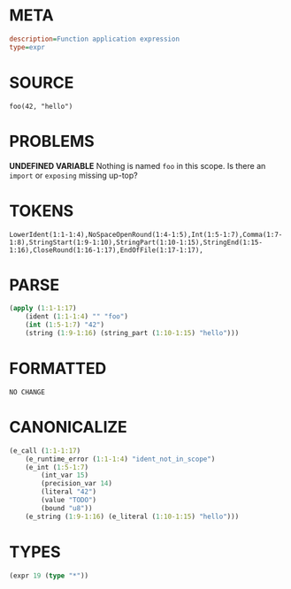 # META
~~~ini
description=Function application expression
type=expr
~~~
# SOURCE
~~~roc
foo(42, "hello")
~~~
# PROBLEMS
**UNDEFINED VARIABLE**
Nothing is named `foo` in this scope.
Is there an `import` or `exposing` missing up-top?
# TOKENS
~~~zig
LowerIdent(1:1-1:4),NoSpaceOpenRound(1:4-1:5),Int(1:5-1:7),Comma(1:7-1:8),StringStart(1:9-1:10),StringPart(1:10-1:15),StringEnd(1:15-1:16),CloseRound(1:16-1:17),EndOfFile(1:17-1:17),
~~~
# PARSE
~~~clojure
(apply (1:1-1:17)
	(ident (1:1-1:4) "" "foo")
	(int (1:5-1:7) "42")
	(string (1:9-1:16) (string_part (1:10-1:15) "hello")))
~~~
# FORMATTED
~~~roc
NO CHANGE
~~~
# CANONICALIZE
~~~clojure
(e_call (1:1-1:17)
	(e_runtime_error (1:1-1:4) "ident_not_in_scope")
	(e_int (1:5-1:7)
		(int_var 15)
		(precision_var 14)
		(literal "42")
		(value "TODO")
		(bound "u8"))
	(e_string (1:9-1:16) (e_literal (1:10-1:15) "hello")))
~~~
# TYPES
~~~clojure
(expr 19 (type "*"))
~~~
